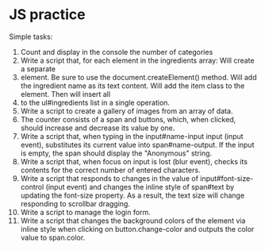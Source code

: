 # JS practice

Simple tasks:

1. Count and display in the console the number of categories
2. Write a script that, for each element in the ingredients array:
   Will create a separate <li> element. Be sure to use the document.createElement() method.
   Will add the ingredient name as its text content.
   Will add the item class to the element.
   Then will insert all <li> to the ul#ingredients list in a single operation.
3. Write a script to create a gallery of images from an array of data.
4. The counter consists of a span and buttons, which, when clicked, should increase and decrease its value by one.
5. Write a script that, when typing in the input#name-input input (input event), substitutes its current value into span#name-output. If the input is empty, the span should display the "Anonymous" string.
6. Write a script that, when focus on input is lost (blur event), checks its contents for the correct number of entered characters.
7. Write a script that responds to changes in the value of input#font-size-control (input event) and changes the inline style of span#text by updating the font-size property. As a result, the text size will change responding to scrollbar dragging.
8. Write a script to manage the login form.
9. Write a script that changes the background colors of the <body> element via inline style when clicking on button.change-color and outputs the color value to span.color.
